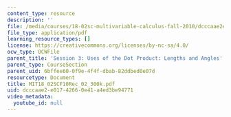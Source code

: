 ```yaml
---
content_type: resource
description: ''
file: /media/courses/18-02sc-multivariable-calculus-fall-2010/dcccaae2e01742660e41a4ed3be94771_MIT18_02SCF10Rec_02_300k.pdf
file_type: application/pdf
learning_resource_types: []
license: https://creativecommons.org/licenses/by-nc-sa/4.0/
ocw_type: OCWFile
parent_title: 'Session 3: Uses of the Dot Product: Lengths and Angles'
parent_type: CourseSection
parent_uid: 6bffee60-0f9e-4f4f-dbab-82ddbed0e07d
resourcetype: Document
title: MIT18_02SCF10Rec_02_300k.pdf
uid: dcccaae2-e017-4266-0e41-a4ed3be94771
video_metadata:
  youtube_id: null
---
```

